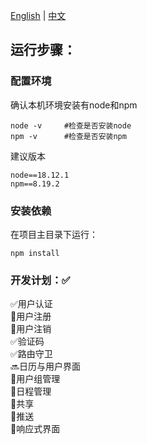 [English](./README-en.md) | [中文](./README.md)

## 运行步骤：
### 配置环境
确认本机环境安装有node和npm
```
node -v     #检查是否安装node
npm -v      #检查是否安装npm
```
建议版本
```
node==18.12.1
npm==8.19.2
```
### 安装依赖
在项目主目录下运行：
```
npm install
```

### 开发计划：✅
✅用户认证 \
🔲用户注册 \
🔲用户注销 \
✅验证码 \
✅路由守卫 \
🔜日历与用户界面 \
🔲用户组管理 \
🔲日程管理 \
🔲共享 \
🔲推送 \
🔲响应式界面
